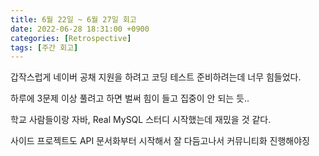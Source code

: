 ```yaml
---
title: 6월 22일 ~ 6월 27일 회고
date: 2022-06-28 18:31:00 +0900
categories: [Retrospective]
tags: [주간 회고]
---
```


갑작스럽게 네이버 공채 지원을 하려고 코딩 테스트 준비하려는데 너무 힘들었다.

하루에 3문제 이상 풀려고 하면 벌써 힘이 들고 집중이 안 되는 듯..

학교 사람들이랑 자바, Real MySQL 스터디 시작했는데 재밌을 것 같다.

사이드 프로젝트도 API 문서화부터 시작해서 잘 다듬고나서 커뮤니티화 진행해야징
